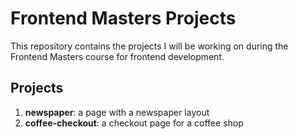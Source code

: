 # Frontend Masters Projects

This repository contains the projects I will be working on during the Frontend Masters course for frontend development.

## Projects

1. **newspaper**: a page with a newspaper layout
2. **coffee-checkout**: a checkout page for a coffee shop 